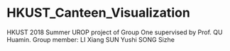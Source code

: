 # HKUST_Canteen_Visualization

HKUST 2018 Summer UROP project of Group One supervised by Prof. QU Huamin. 
Group member: 
	LI Xiang
    SUN Yushi
    SONG Sizhe
